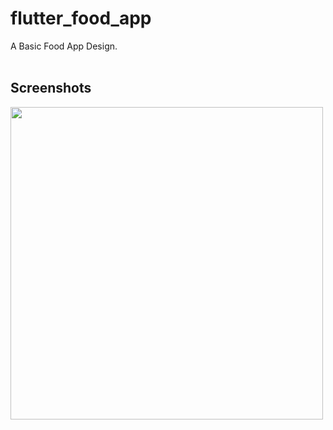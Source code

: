 # flutter_food_app

A Basic Food App Design. <br /><br />

## Screenshots

<img src="https://user-images.githubusercontent.com/53263815/91671701-adcc6580-eb31-11ea-8eae-2684f713dca7.jpeg" height="500"/>
